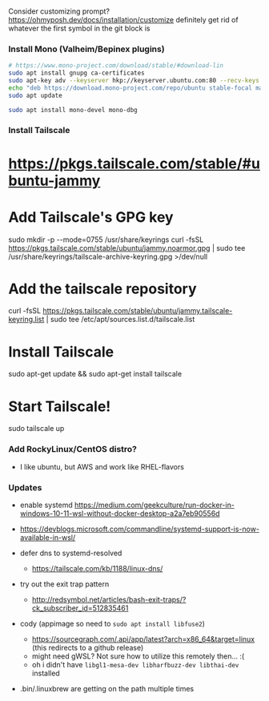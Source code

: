 ###

Consider customizing prompt?
https://ohmyposh.dev/docs/installation/customize
definitely get rid of whatever the first symbol in the git block is

### Install Mono (Valheim/Bepinex plugins)

```sh
# https://www.mono-project.com/download/stable/#download-lin
sudo apt install gnupg ca-certificates
sudo apt-key adv --keyserver hkp://keyserver.ubuntu.com:80 --recv-keys 3FA7E0328081BFF6A14DA29AA6A19B38D3D831EF
echo "deb https://download.mono-project.com/repo/ubuntu stable-focal main" | sudo tee /etc/apt/sources.list.d/mono-official-stable.list
sudo apt update

sudo apt install mono-devel mono-dbg
```

### Install Tailscale

# https://pkgs.tailscale.com/stable/#ubuntu-jammy

# Add Tailscale's GPG key

sudo mkdir -p --mode=0755 /usr/share/keyrings
curl -fsSL https://pkgs.tailscale.com/stable/ubuntu/jammy.noarmor.gpg | sudo tee /usr/share/keyrings/tailscale-archive-keyring.gpg >/dev/null

# Add the tailscale repository

curl -fsSL https://pkgs.tailscale.com/stable/ubuntu/jammy.tailscale-keyring.list | sudo tee /etc/apt/sources.list.d/tailscale.list

# Install Tailscale

sudo apt-get update && sudo apt-get install tailscale

# Start Tailscale!

sudo tailscale up

### Add RockyLinux/CentOS distro?

- I like ubuntu, but AWS and work like RHEL-flavors


### Updates

- enable systemd https://medium.com/geekculture/run-docker-in-windows-10-11-wsl-without-docker-desktop-a2a7eb90556d
- https://devblogs.microsoft.com/commandline/systemd-support-is-now-available-in-wsl/

- defer dns to systemd-resolved
  - https://tailscale.com/kb/1188/linux-dns/

- try out the exit trap pattern
  - http://redsymbol.net/articles/bash-exit-traps/?ck_subscriber_id=512835461


- cody (appimage so need to `sudo apt install libfuse2`)
  - https://sourcegraph.com/.api/app/latest?arch=x86_64&target=linux (this redirects to a github release)
  - might need gWSL? Not sure how to utilize this remotely then... :(
  - oh i didn't have `libgl1-mesa-dev libharfbuzz-dev libthai-dev` installed

- .bin/.linuxbrew are getting on the path multiple times
